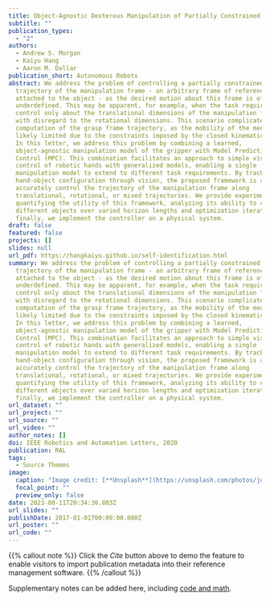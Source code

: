 ```yaml
---
title: Object-Agnostic Dexterous Manipulation of Partially Constrained Trajectories
subtitle: ""
publication_types:
  - "2"
authors:
  - Andrew S. Morgan
  - Kaiyu Hang
  - Aaron M. Dollar
publication_short: Autonomous Robots
abstract: We address the problem of controlling a partially constrained
  trajectory of the manipulation frame - an arbitrary frame of reference rigidly
  attached to the object - as the desired motion about this frame is often
  underdefined. This may be apparent, for example, when the task requires
  control only about the translational dimensions of the manipulation frame,
  with disregard to the rotational dimensions. This scenario complicates the
  computation of the grasp frame trajectory, as the mobility of the mechanism is
  likely limited due to the constraints imposed by the closed kinematic chain.
  In this letter, we address this problem by combining a learned,
  object-agnostic manipulation model of the gripper with Model Predictive
  Control (MPC). This combination facilitates an approach to simple vision-based
  control of robotic hands with generalized models, enabling a single
  manipulation model to extend to different task requirements. By tracking the
  hand-object configuration through vision, the proposed framework is able to
  accurately control the trajectory of the manipulation frame along
  translational, rotational, or mixed trajectories. We provide experiments
  quantifying the utility of this framework, analyzing its ability to control
  different objects over varied horizon lengths and optimization iterations, and
  finally, we implement the controller on a physical system.
draft: false
featured: false
projects: []
slides: null
url_pdf: https://hangkaiyu.github.io/self-identification.html
summary: We address the problem of controlling a partially constrained
  trajectory of the manipulation frame - an arbitrary frame of reference rigidly
  attached to the object - as the desired motion about this frame is often
  underdefined. This may be apparent, for example, when the task requires
  control only about the translational dimensions of the manipulation frame,
  with disregard to the rotational dimensions. This scenario complicates the
  computation of the grasp frame trajectory, as the mobility of the mechanism is
  likely limited due to the constraints imposed by the closed kinematic chain.
  In this letter, we address this problem by combining a learned,
  object-agnostic manipulation model of the gripper with Model Predictive
  Control (MPC). This combination facilitates an approach to simple vision-based
  control of robotic hands with generalized models, enabling a single
  manipulation model to extend to different task requirements. By tracking the
  hand-object configuration through vision, the proposed framework is able to
  accurately control the trajectory of the manipulation frame along
  translational, rotational, or mixed trajectories. We provide experiments
  quantifying the utility of this framework, analyzing its ability to control
  different objects over varied horizon lengths and optimization iterations, and
  finally, we implement the controller on a physical system.
url_dataset: ""
url_project: ""
url_source: ""
url_video: ""
author_notes: []
doi: IEEE Robotics and Automation Letters, 2020
publication: RAL
tags:
  - Source Themes
image:
  caption: "Image credit: [**Unsplash**](https://unsplash.com/photos/jdD8gXaTZsc)"
  focal_point: ""
  preview_only: false
date: 2023-08-11T20:34:36.803Z
url_slides: ""
publishDate: 2017-01-01T00:00:00.000Z
url_poster: ""
url_code: ""
---
```


{{% callout note %}}
Click the _Cite_ button above to demo the feature to enable visitors to import publication metadata into their reference management software.
{{% /callout %}}

Supplementary notes can be added here, including [code and math](https://wowchemy.com/docs/content/writing-markdown-latex/).
